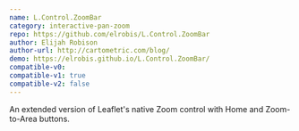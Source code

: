 ```yaml
---
name: L.Control.ZoomBar
category: interactive-pan-zoom
repo: https://github.com/elrobis/L.Control.ZoomBar
author: Elijah Robison
author-url: http://cartometric.com/blog/
demo: https://elrobis.github.io/L.Control.ZoomBar/
compatible-v0:
compatible-v1: true
compatible-v2: false
---
```


An extended version of Leaflet's native Zoom control with Home and Zoom-to-Area buttons.
